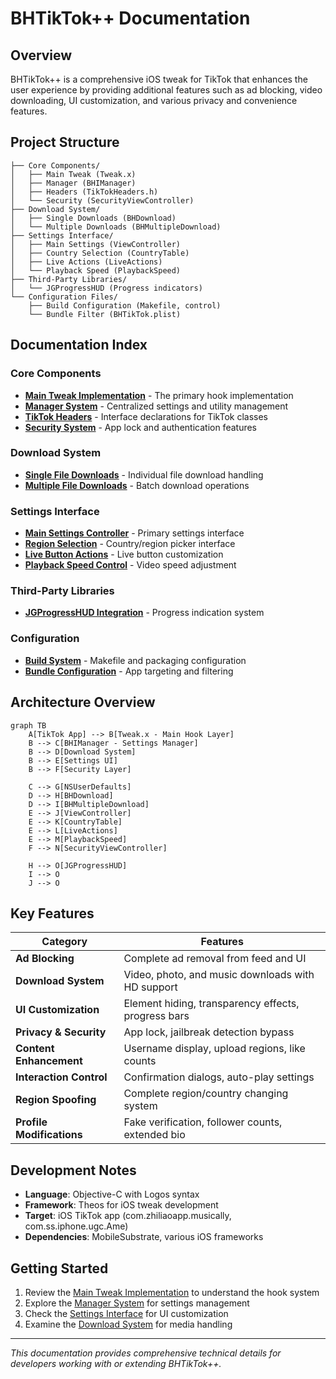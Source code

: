 # BHTikTok++ Documentation

## Overview

BHTikTok++ is a comprehensive iOS tweak for TikTok that enhances the user experience by providing additional features such as ad blocking, video downloading, UI customization, and various privacy and convenience features.

## Project Structure

```
├── Core Components/
│   ├── Main Tweak (Tweak.x)
│   ├── Manager (BHIManager)
│   ├── Headers (TikTokHeaders.h)
│   └── Security (SecurityViewController)
├── Download System/
│   ├── Single Downloads (BHDownload)
│   └── Multiple Downloads (BHMultipleDownload)
├── Settings Interface/
│   ├── Main Settings (ViewController)
│   ├── Country Selection (CountryTable)
│   ├── Live Actions (LiveActions)
│   └── Playback Speed (PlaybackSpeed)
├── Third-Party Libraries/
│   └── JGProgressHUD (Progress indicators)
└── Configuration Files/
    ├── Build Configuration (Makefile, control)
    └── Bundle Filter (BHTikTok.plist)
```

## Documentation Index

### Core Components
- [**Main Tweak Implementation**](core/tweak.md) - The primary hook implementation
- [**Manager System**](core/bhi-manager.md) - Centralized settings and utility management
- [**TikTok Headers**](core/tiktok-headers.md) - Interface declarations for TikTok classes
- [**Security System**](core/security.md) - App lock and authentication features

### Download System
- [**Single File Downloads**](download/bh-download.md) - Individual file download handling
- [**Multiple File Downloads**](download/bh-multiple-download.md) - Batch download operations

### Settings Interface
- [**Main Settings Controller**](settings/main-settings.md) - Primary settings interface
- [**Region Selection**](settings/country-table.md) - Country/region picker interface
- [**Live Button Actions**](settings/live-actions.md) - Live button customization
- [**Playback Speed Control**](settings/playback-speed.md) - Video speed adjustment

### Third-Party Libraries
- [**JGProgressHUD Integration**](libraries/jgprogresshud.md) - Progress indication system

### Configuration
- [**Build System**](configuration/build-system.md) - Makefile and packaging configuration
- [**Bundle Configuration**](configuration/bundle-config.md) - App targeting and filtering

## Architecture Overview

```mermaid
graph TB
    A[TikTok App] --> B[Tweak.x - Main Hook Layer]
    B --> C[BHIManager - Settings Manager]
    B --> D[Download System]
    B --> E[Settings UI]
    B --> F[Security Layer]
    
    C --> G[NSUserDefaults]
    D --> H[BHDownload]
    D --> I[BHMultipleDownload]
    E --> J[ViewController]
    E --> K[CountryTable]
    E --> L[LiveActions]
    E --> M[PlaybackSpeed]
    F --> N[SecurityViewController]
    
    H --> O[JGProgressHUD]
    I --> O
    J --> O
```

## Key Features

| Category | Features |
|----------|----------|
| **Ad Blocking** | Complete ad removal from feed and UI |
| **Download System** | Video, photo, and music downloads with HD support |
| **UI Customization** | Element hiding, transparency effects, progress bars |
| **Privacy & Security** | App lock, jailbreak detection bypass |
| **Content Enhancement** | Username display, upload regions, like counts |
| **Interaction Control** | Confirmation dialogs, auto-play settings |
| **Region Spoofing** | Complete region/country changing system |
| **Profile Modifications** | Fake verification, follower counts, extended bio |

## Development Notes

- **Language**: Objective-C with Logos syntax
- **Framework**: Theos for iOS tweak development  
- **Target**: iOS TikTok app (com.zhiliaoapp.musically, com.ss.iphone.ugc.Ame)
- **Dependencies**: MobileSubstrate, various iOS frameworks

## Getting Started

1. Review the [Main Tweak Implementation](core/tweak.md) to understand the hook system
2. Explore the [Manager System](core/bhi-manager.md) for settings management
3. Check the [Settings Interface](settings/main-settings.md) for UI customization
4. Examine the [Download System](download/bh-download.md) for media handling

---

*This documentation provides comprehensive technical details for developers working with or extending BHTikTok++.*